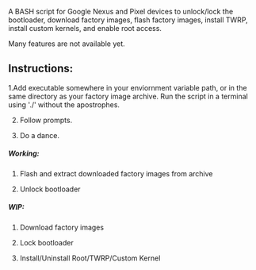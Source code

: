 A BASH script for Google Nexus and Pixel devices to unlock/lock the bootloader, download factory images, flash factory images, install TWRP, install custom kernels, and enable root access.

Many features are not available yet.
 
 
## Instructions:

1.Add executable somewhere in your enviornment variable path, or in the same directory as your factory image archive.  Run the script in a terminal using './' without the apostrophes. 

2. Follow prompts.

3. Do a dance.

##### Working:

1. Flash and extract downloaded factory images from archive

2. Unlock bootloader

##### WIP:
1. Download factory images

2. Lock bootloader

3. Install/Uninstall Root/TWRP/Custom Kernel
 